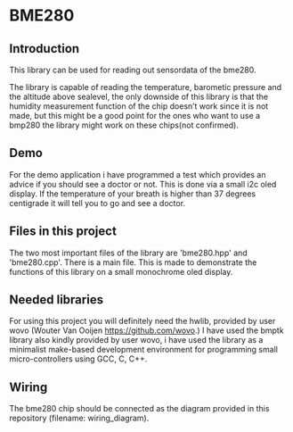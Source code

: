 # BME280

## Introduction
This library can be used for reading out sensordata of the bme280.

The library is capable of reading the temperature, barometic pressure and the altitude above sealevel, the only downside of this library is that the humidity measurement function of the chip doesn’t work since it is not made, but this might be a good point for the ones who want to use a bmp280 the library might work on these chips(not confirmed).

## Demo
For the demo application i have programmed
a test which provides an advice if you should
see a doctor or not. This is done via a
small i2c oled display. If the temperature of your 
breath is higher than 37 degrees centigrade
it will tell you to go and 
see a doctor. 

## Files in this project
The two most important files of the library are 'bme280.hpp' and 'bme280.cpp'.
There is a main file. This is made to demonstrate the functions of this library on a small monochrome oled display.

## Needed libraries
For using this project you will definitely need the hwlib, provided by user wovo (Wouter Van Ooijen https://github.com/wovo.) I have used the bmptk library also kindly provided by user wovo, i have used the library as a minimalist make-based development environment for programming small micro-controllers using GCC, C, C++. 

## Wiring
The bme280 chip should be connected as the diagram provided in this repository (filename: wiring_diagram).
